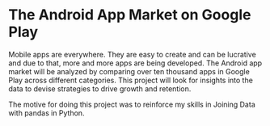 # The Android App Market on Google Play

Mobile apps are everywhere. They are easy to create and can be lucrative and due to that, more and more apps are being developed. The Android app market will be analyzed by comparing over ten thousand apps in Google Play across different categories. This project will look for insights into the data to devise strategies to drive growth and retention.

The motive for doing this project was to reinforce my skills in Joining Data with pandas in Python.

